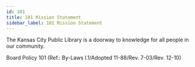 ```yaml
---
id: 101
title: 101 Mission Statement
sidebar_label: 101 Mission Statement
---
```


The Kansas City Public Library is a doorway to knowledge for all people in our community.

Board Policy 101 (Ref.: By-Laws I.1/Adopted 11-88/Rev. 7-03/Rev. 12-10)
